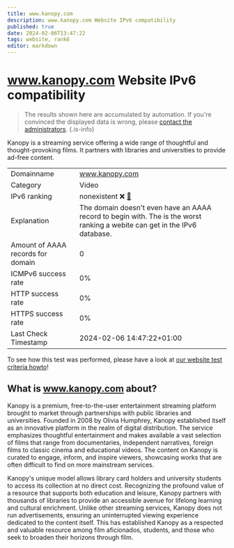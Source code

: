 ```yaml
---
title: www.kanopy.com
description: www.kanopy.com Website IPv6 compatibility
published: true
date: 2024-02-06T13:47:22
tags: website, rank6
editor: markdown
---
```


# www.kanopy.com Website IPv6 compatibility

> The results shown here are accumulated by automation. If you're convinced the displayed data is wrong, please [contact the administrators](/howto/chat). 
{.is-info}

Kanopy is a streaming service offering a wide range of thoughtful and thought-provoking films. It partners with libraries and universities to provide ad-free content.


|   |   |
| - | - |
| Domainname | www.kanopy.com
| Category | Video |
| IPv6 ranking | nonexistent :x: [🔗](/howto/ranking) |
| Explanation | The domain doesn't even have an AAAA record to begin with. The is the worst ranking a webite can get in the IPv6 database. |
| Amount of AAAA records for domain | 0 |
| ICMPv6 success rate | 0%|
| HTTP success rate | 0% |
| HTTPS success rate | 0% |
| Last Check Timestamp | 2024-02-06 14:47:22+01:00 |

To see how this test was performed, please have a look at [our website test criteria howto](/howto/testcriteria/website)!


## What is www.kanopy.com about?
Kanopy is a premium, free-to-the-user entertainment streaming platform brought to market through partnerships with public libraries and universities. Founded in 2008 by Olivia Humphrey, Kanopy established itself as an innovative platform in the realm of digital distribution. The service emphasizes thoughtful entertainment and makes available a vast selection of films that range from documentaries, independent narratives, foreign films to classic cinema and educational videos. The content on Kanopy is curated to engage, inform, and inspire viewers, showcasing works that are often difficult to find on more mainstream services.

Kanopy's unique model allows library card holders and university students to access its collection at no direct cost. Recognizing the profound value of a resource that supports both education and leisure, Kanopy partners with thousands of libraries to provide an accessible avenue for lifelong learning and cultural enrichment. Unlike other streaming services, Kanopy does not run advertisements, ensuring an uninterrupted viewing experience dedicated to the content itself. This has established Kanopy as a respected and valuable resource among film aficionados, students, and those who seek to broaden their horizons through film.


